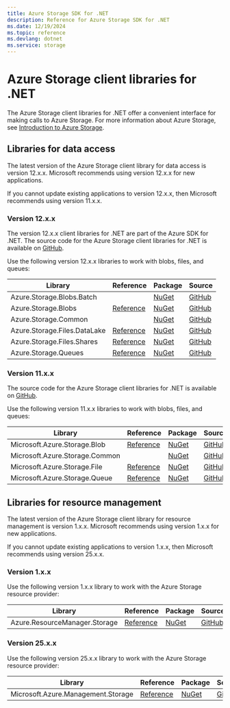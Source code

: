 ```yaml
---
title: Azure Storage SDK for .NET
description: Reference for Azure Storage SDK for .NET
ms.date: 12/19/2024
ms.topic: reference
ms.devlang: dotnet
ms.service: storage
---
```

# Azure Storage client libraries for .NET

The Azure Storage client libraries for .NET offer a convenient interface for making calls to Azure Storage. For more information about Azure Storage, see [Introduction to Azure Storage](/azure/storage/common/storage-introduction).

## Libraries for data access

The latest version of the Azure Storage client library for data access is version 12.x.x. Microsoft recommends using version 12.x.x for new applications.

If you cannot update existing applications to version 12.x.x, then Microsoft recommends using version 11.x.x.

### Version 12.x.x

The version 12.x.x client libraries for .NET are part of the Azure SDK for .NET. The source code for the Azure Storage client libraries for .NET is available on [GitHub](https://github.com/Azure/azure-sdk-for-net/tree/main/sdk/storage).

Use the following version 12.x.x libraries to work with blobs, files, and queues:

| Library | Reference | Package | Source |
|----------------------------------------|-------------------------------------------------------------|-----------------------------------------------------------------------------|---------------------------------------------------------------------------------------------------------------------|
|    Azure.Storage.Blobs.Batch    |         |    [NuGet](https://www.nuget.org/packages/Azure.Storage.Blobs.Batch/)    |    [GitHub](https://github.com/Azure/azure-sdk-for-net/tree/main/sdk/storage/Azure.Storage.Blobs.Batch)    |
|    Azure.Storage.Blobs    |    [Reference](/dotnet/api/azure.storage.blobs)    |    [NuGet](https://www.nuget.org/packages/Azure.Storage.Blobs/)    |    [GitHub](https://github.com/Azure/azure-sdk-for-net/tree/main/sdk/storage/Azure.Storage.Blobs)    |
|    Azure.Storage.Common    |         |    [NuGet](https://www.nuget.org/packages/Azure.Storage.Common/)    |    [GitHub](https://github.com/Azure/azure-sdk-for-net/tree/main/sdk/storage/Azure.Storage.Common)    |
|    Azure.Storage.Files.DataLake    |    [Reference](/dotnet/api/azure.storage.files.datalake)    |    [NuGet](https://www.nuget.org/packages/Azure.Storage.Files.DataLake/)    |    [GitHub](https://github.com/Azure/azure-sdk-for-net/tree/main/sdk/storage/Azure.Storage.Files.DataLake)    |
|    Azure.Storage.Files.Shares    |    [Reference](/dotnet/api/azure.storage.files.shares)    |    [NuGet](https://www.nuget.org/packages/Azure.Storage.Files.Shares/)    |    [GitHub](https://github.com/Azure/azure-sdk-for-net/tree/main/sdk/storage/Azure.Storage.Files.Shares)    |
|    Azure.Storage.Queues    |    [Reference](/dotnet/api/azure.storage.queues)    |    [NuGet](https://www.nuget.org/packages/Azure.Storage.Queues/)    |    [GitHub](https://github.com/Azure/azure-sdk-for-net/tree/main/sdk/storage/Azure.Storage.Queues)    |

### Version 11.x.x

The source code for the Azure Storage client libraries for .NET is available on [GitHub](https://github.com/Azure/azure-storage-net).

Use the following version 11.x.x libraries to work with blobs, files, and queues:

| Library | Reference | Package | Source |
|--------------------------------------|---------------------------------------------------------------|-------------------------------------------------------------------------------|-------------------------------------------------------------------------------|
|    Microsoft.Azure.Storage.Blob    |    [Reference](/dotnet/api/microsoft.azure.storage.blob)    |    [NuGet](https://www.nuget.org/packages/Microsoft.Azure.Storage.Blob/)    |    [GitHub](https://github.com/Azure/azure-storage-net/tree/master/Blob)    |
|    Microsoft.Azure.Storage.Common    |      |    [NuGet](https://www.nuget.org/packages/Microsoft.Azure.Storage.Common/)    |    [GitHub](https://github.com/Azure/azure-storage-net/tree/master/Common)    |
|    Microsoft.Azure.Storage.File    |    [Reference](/dotnet/api/microsoft.azure.storage.file)    |    [NuGet](https://www.nuget.org/packages/Microsoft.Azure.Storage.File/)    |    [GitHub](https://github.com/Azure/azure-storage-net/tree/master/File)    |
|    Microsoft.Azure.Storage.Queue    |    [Reference](/dotnet/api/microsoft.azure.storage.queue)    |    [NuGet](https://www.nuget.org/packages/Microsoft.Azure.Storage.Queue/)    |    [GitHub](https://github.com/Azure/azure-storage-net/tree/master/Queue)    |

## Libraries for resource management

The latest version of the Azure Storage client library for resource management is version 1.x.x. Microsoft recommends using version 1.x.x for new applications.

If you cannot update existing applications to version 1.x.x, then Microsoft recommends using version 25.x.x.

### Version 1.x.x

Use the following version 1.x.x library to work with the Azure Storage resource provider:

|    Library    |    Reference    |    Package    |    Source    |
|------------------------------------------|-------------------------------------------------------------------|-----------------------------------------------------------------------------------|-----------------------------------------------------------------------------------------------------------------------|
|    Azure.ResourceManager.Storage    |    [Reference](/dotnet/api/azure.resourcemanager.storage)    |    [NuGet](https://www.nuget.org/packages/Azure.ResourceManager.Storage/)    |    [GitHub](https://github.com/Azure/azure-sdk-for-net/tree/main/sdk/storage/Azure.ResourceManager.Storage)    |

### Version 25.x.x

Use the following version 25.x.x library to work with the Azure Storage resource provider:

|    Library    |    Reference    |    Package    |    Source    |
|------------------------------------------|-------------------------------------------------------------------|-----------------------------------------------------------------------------------|-----------------------------------------------------------------------------------------------------------------------|
|    Microsoft.Azure.Management.Storage    |    [Reference](/dotnet/api/microsoft.azure.management.storage)    |    [NuGet](https://www.nuget.org/packages/Microsoft.Azure.Management.Storage/)    |    [GitHub](https://github.com/Azure/azure-sdk-for-net/tree/main/sdk/storage/Microsoft.Azure.Management.Storage)    |